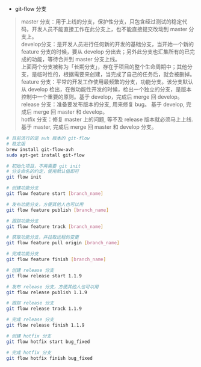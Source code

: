
- git-flow 分支
> master 分支：用于上线的分支，保护性分支，只包含经过测试的稳定代码，开发人员不能直接工作在此分支上，也不能直接提交改动到 master 分支上。  
> develop分支：是开发人员进行任何新的开发的基础分支，当开始一个新的 feature 分支的时候，要从 develop 分出去；另外此分支也汇集所有的已完成的功能，等待合并到 master 分支上线。  
> 上面两个分支被称为「长期分支」，存在于项目的整个生命周期中；其他分支，是临时性的，根据需要来创建，当完成了自己的任务后，就会被删掉。  
> feature 分支：平常的开发工作使用最频繁的分支，功能分支。该分支默认从 develop 检出，在做功能性开发的时候，检出一个独立的分支，是版本控制中一个重要的原则。基于 develop，完成后 merge 回 develop。
> release 分支：准备要发布版本的分支, 用来修复 bug。 基于 develop, 完成后 merge 回 master 和 develop。  
> hotfix 分支：修复 master 上的问题, 等不及 release 版本就必须马上上线. 基于 master, 完成后 merge 回 master 和 develop 分支。  

```bash
# 目前流行的是 avh 版本的 git-flow
# 稳定版
brew install git-flow-avh
sudo apt-get install git-flow

# 初始化项目，不再需要 git init
# 分支命名的约定，使用默认值即可
git flow init

# 创建功能分支
git flow feature start [branch_name]

# 发布功能分支，方便其他人也可以用
git flow feature publish [branch_name]

# 跟踪功能分支
git flow feature track [branch_name]

# 获取功能分支，并拉取远程的变更
git flow feature pull origin [branch_name]

# 完成功能分支
git flow feature finish [branch_name]

# 创建 release 分支
git flow release start 1.1.9

# 发布 release 分支，方便其他人也可以用
git flow release publish 1.1.9

# 跟踪 release 分支
git flow release track 1.1.9

# 完成 release 分支
git flow release finish 1.1.9

# 创建 hotfix 分支
git flow hotfix start bug_fixed

# 完成 hotfix 分支
git flow hotfix finish bug_fixed
```
